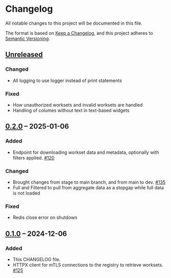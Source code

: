 # Changelog

All notable changes to this project will be documented in this file.

The format is based on [Keep a Changelog](https://keepachangelog.com/en/1.1.0/),
and this project adheres to [Semantic Versioning](https://semver.org/spec/v2.0.0.html).

## [Unreleased]

### Changed
- All logging to use logger instead of print statements

### Fixed
- How unauthorized worksets and invalid worksets are handled
- Handling of columes without text in text-based widgets

## [0.2.0] – 2025-01-06

### Added
- Endpoint for downloading workset data and metadata, optionally with filters applied. [#120](https://github.com/htrc/torchlite-backend/issues/120)

### Changed
- Brought changes from stage to main branch, and from main to dev. [#135](https://github.com/htrc/torchlite-backend/issues/135)
- Full and Filtered to pull from aggregate data as a stopgap while full data is not loaded

### Fixed
- Redis close error on shutdown

## [0.1.0] – 2024-12-06

### Added
- This CHANGELOG file.
- HTTPX client for mTLS connections to the registry to retrieve worksets. [#125](https://github.com/htrc/torchlite-backend/issues/125)

[unreleased]: https://github.com/htrc/torchlite-backend/compare/0.1.0...HEAD
[0.1.0]: https://github.com/htrc/torchlite-backend/compare/0.2.0...0.1.0
[0.2.0]: https://github.com/htrc/torchlite-backend/releases/tag/0.2.0
